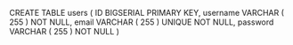 <!-- Table users -->
CREATE TABLE users (
	ID BIGSERIAL PRIMARY KEY,
	username VARCHAR ( 255 ) NOT NULL,
	email VARCHAR ( 255 ) UNIQUE NOT NULL,
	password VARCHAR ( 255 ) NOT NULL 
)
